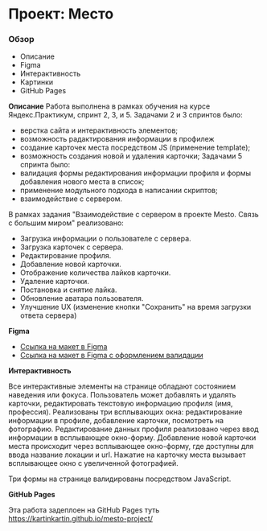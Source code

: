 # Проект: Место

### Обзор
* Описание
* Figma
* Интерактивность
* Картинки
* GitHub Pages

**Описание**
Работа выполнена в рамках обучения на курсе Яндекс.Практикум, спринт 2, 3, и 5. 
Задачами 2 и 3 спринтов было:
- верстка сайта и интерактивность элементов;
- возможность радактирования информации в профилеж
- создание карточек места посредством JS (применение template);
- возможность создания новой и удаления карточки;
Задачами 5 спринта было: 
- валидация формы редактирования информации профиля и формы добавления нового места в список;
- применение модульного подхода в написании скриптов;
- взаимодействие с сервером.

В рамках задания "Взаимодействие с сервером в проекте Mesto. Связь с большим миром" реализовано: 
- Загрузка информации о пользователе с сервера.
- Загрузка карточек с сервера.
- Редактирование профиля.
- Добавление новой карточки.
- Отображение количества лайков карточки.
- Удаление карточки.
- Постановка и снятие лайка.
- Обновление аватара пользователя.
- Улучшение UX (изменение кнопки "Сохранить" на время загрузки ответа сервера)

**Figma**

* [Ссылка на макет в Figma](https://www.figma.com/file/2cn9N9jSkmxD84oJik7xL7/JavaScript.-Sprint-4?node-id=0%3A1)
* [Ссылка на макет в Figma с оформлением валидации](https://www.figma.com/file/kRVLKwYG3d1HGLvh7JFWRT/JavaScript.-Sprint-6?node-id=0%3A1)

**Интерактивность**

Все интерактивные элементы на странице обладают состоянием наведения или фокуса.
Пользователь может добавлять и удалять карточки, редактировать текстовую информацию профиля (имя, профессия).
Реализованы три всплывающих окна: редактирование информации в профиле, добавление карточки, посмотреть на фотографию.
Редактирование данных профиля реализовано через ввод информации в всплывающее окно-форму.
Добавление новой карточки места происходит через всплывающее окно-форму, где доступны для ввода название локации и url.
Нажатие на карточку места вызывает всплывающее окно с увеличенной фотографией.

Три формы на странице валидированы посредством JavaScript.


**GitHub Pages**

Эта работа задеплоен на GitHub Pages туть https://kartinkartin.github.io/mesto-project/